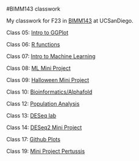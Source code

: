 #BIMM143 classwork

My classwork for F23 in [BIMM143](https://bioboot.github.io/bimm143_F23/schedule/#15) at UCSanDiego.

Class 05: [Intro to GGPlot](https://github.com/t6lee21/Bimm143_github/blob/main/class05/class05.md)

Class 06: [R functions](https://github.com/t6lee21/Bimm143_github/blob/main/class06/class06_R_functions.md)

Class 07: [Intro to Machine Learning](https://github.com/t6lee21/Bimm143_github/blob/main/class07/Class07.md)

Class 08: [ML Mini Project](https://github.com/t6lee21/Bimm143_github/blob/main/class08/class08_mini_project.md)

Class 09: [Halloween Mini Project](https://github.com/t6lee21/Bimm143_github/blob/main/class09/Halloween_mini_project.md)

Class 10: [Bioinformatics/Alphafold](https://github.com/t6lee21/Bimm143_github/blob/main/class10/class-10.pdf)

Class 12: [Population Analysis](https://github.com/t6lee21/Bimm143_github/blob/main/Class12/Class12.md)

Class 13: [DESeq lab](https://github.com/t6lee21/Bimm143_github/blob/main/class13/Class13.md)

Class 14: [DESeq2 Mini Project](https://github.com/t6lee21/Bimm143_github/blob/main/class14/class14.md)

Class 17: [Github Plots](https://github.com/t6lee21/Bimm143_github/blob/main/class17/class17plots.md)

Class 19: [Mini Project Pertussis](https://github.com/t6lee21/Bimm143_github/blob/main/Class19/class19.md)


